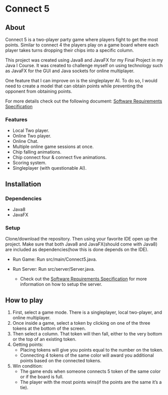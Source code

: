 # Connect 5

## About

Connect 5 is a two-player party game where players fight to get the most points. Similar to connect 4 the players play on a game board where each player takes turns dropping their chips into a specific column. 

This project was created using Java8 and JavaFX for my Final Project in my Java I Course. It was created to challenge myself on using technology such as JavaFX for the GUI and Java sockets for online multiplayer.

One feature that I can improve on is the singleplayer AI. To do so, I would need to create a model that can obtain points while preventing the opponent from obtaining points.

For more details check out the following document: 
[Software Requirements Specification](https://github.com/szhu321/connect5/blob/master/Connect%205%20SRS.pdf)

### Features
- Local Two player.
- Online Two player.
- Online Chat.
- Multiple online game sessions at once.
- Chip falling animations.
- Chip connect four & connect five animations. 
- Scoring system.
- Singleplayer (with questionable AI).

## Installation

### Dependencies

- Java8
- JavaFX

### Setup

Clone/download the repository. Then using your favorite IDE open up the project. Make sure that both Java8 and JavaFX(should come with Java8) are included as dependencies(how this is done depends on the IDE).

- Run Game: Run src/main/Connect5.java.

- Run Server: Run src/server/Server.java.
    - Check out the [Software Requirements Specification](https://github.com/szhu321/connect5/blob/master/Connect%205%20SRS.pdf) for more information on how to setup the server.

## How to play

1. First, select a game mode. There is a singleplayer, local two-player, and online multiplayer.
2. Once inside a game, select a token by clicking on one of the three tokens at the bottom of the screen.
3. Then select a column. That token will then fall, either to the very bottom or the top of an existing token.
4. Getting points: 
    - Placing tokens will give you points equal to the number on the token.
    - Connecting 4 tokens of the same color will award you additional points based on the connected tokens.
5. Win condition: 
    - The game ends when someone connects 5 token of the same color or if the board is full. 
    - The player with the most points wins(if the points are the same it’s a tie).